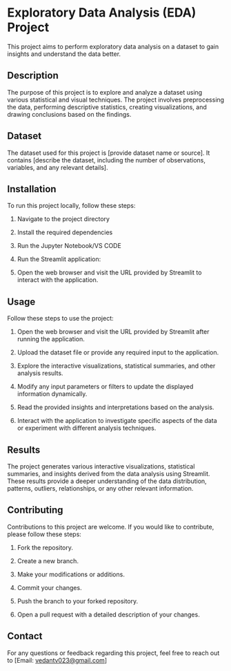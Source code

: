 # Exploratory Data Analysis (EDA) Project

This project aims to perform exploratory data analysis on a dataset to gain insights and understand the data better.

## Description

The purpose of this project is to explore and analyze a dataset using various statistical and visual techniques. The project involves preprocessing the data, performing descriptive statistics, creating visualizations, and drawing conclusions based on the findings.

## Dataset

The dataset used for this project is [provide dataset name or source]. It contains [describe the dataset, including the number of observations, variables, and any relevant details].

## Installation

To run this project locally, follow these steps:


1. Navigate to the project directory

2. Install the required dependencies

3. Run the Jupyter Notebook/VS CODE

4. Run the Streamlit application:

5. Open the web browser and visit the URL provided by Streamlit to interact with the application.

## Usage

Follow these steps to use the project:

1. Open the web browser and visit the URL provided by Streamlit after running the application.

2. Upload the dataset file or provide any required input to the application.

3. Explore the interactive visualizations, statistical summaries, and other analysis results.

4. Modify any input parameters or filters to update the displayed information dynamically.

5. Read the provided insights and interpretations based on the analysis.

6. Interact with the application to investigate specific aspects of the data or experiment with different analysis techniques.

## Results

The project generates various interactive visualizations, statistical summaries, and insights derived from the data analysis using Streamlit. These results provide a deeper understanding of the data distribution, patterns, outliers, relationships, or any other relevant information.

## Contributing

Contributions to this project are welcome. If you would like to contribute, please follow these steps:

1. Fork the repository.

2. Create a new branch.

3. Make your modifications or additions.

4. Commit your changes.

5. Push the branch to your forked repository.

6. Open a pull request with a detailed description of your changes.


## Contact

For any questions or feedback regarding this project, feel free to reach out to [Email: vedantv023@gmail.com]


